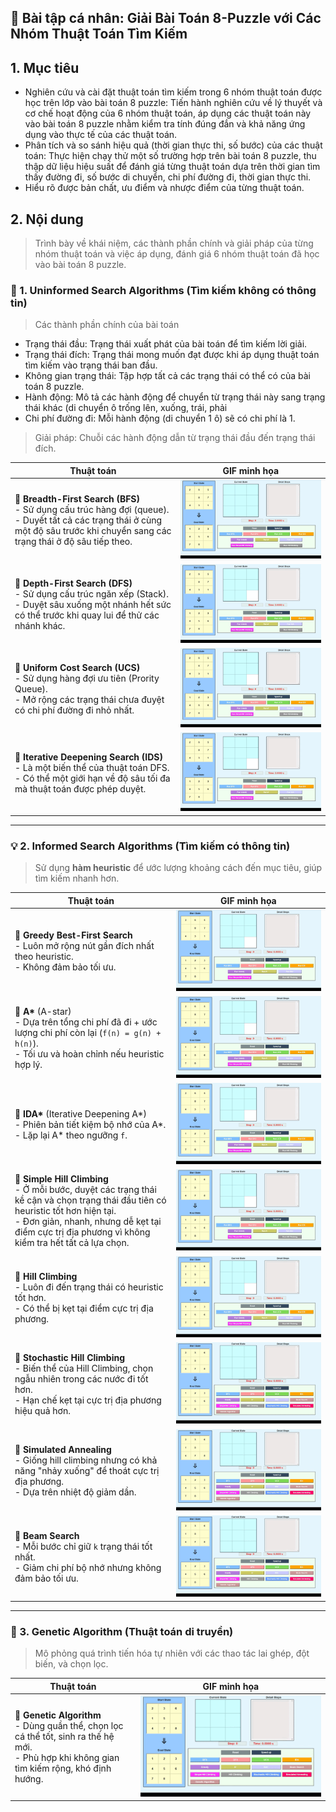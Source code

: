 ## 📁 Bài tập cá nhân: Giải Bài Toán 8-Puzzle với Các Nhóm Thuật Toán Tìm Kiếm

## 1. Mục tiêu
  * Nghiên cứu và cài đặt thuật toán tìm kiếm trong 6 nhóm thuật toán được học trên lớp vào bài toán 8 puzzle: Tiến hành nghiên cứu về lý thuyết và cơ chế hoạt động của 6 nhóm thuật toán, áp dụng các thuật toán này vào bài toán 8 puzzle nhằm kiểm tra tính đúng đắn và khả năng ứng dụng vào thực tế của các thuật toán.
  * Phân tích và so sánh hiệu quả (thời gian thực thi, số bước) của các thuật toán: Thực hiện chạy thử một số trường hợp trên bài toán 8 puzzle, thu thập dữ liệu hiệu suất để đánh giá từng thuật toán dựa trên thời gian tìm thấy đường đi, số bước di chuyển, chi phí đường đi, thời gian thực thi.
  * Hiểu rõ được bản chất, ưu điểm và nhược điểm của từng thuật toán.
## 2. Nội dung
> Trình bày về khái niệm, các thành phần chính và giải pháp của từng nhóm thuật toán và việc áp dụng, đánh giá 6 nhóm thuật toán đã học vào bài toán 8 puzzle.
### 🧠 1. Uninformed Search Algorithms (Tìm kiếm không có thông tin)

> Các thành phần chính của bài toán
  * Trạng thái đầu: Trạng thái xuất phát của bài toán để tìm kiếm lời giải.
  * Trạng thái đích: Trạng thái mong muốn đạt được khi áp dụng thuật toán tìm kiếm vào trạng thái ban đầu.
  * Không gian trạng thái: Tập hợp tất cả các trạng thái có thể có của bài toán 8 puzzle.
  * Hành động: Mô tả các hành động để chuyển từ trạng thái này sang trạng thái khác (di chuyển ô trống lên, xuống, trái, phải
  * Chi phí đường đi: Mỗi hành động (di chuyển 1 ô) sẽ có chi phí là 1.
> Giải pháp: Chuỗi các hành động dẫn từ trạng thái đầu đến trạng thái đích.

| Thuật toán | GIF minh họa |
|------------|--------------|
| 🔸 **Breadth-First Search (BFS)**  <br> - Sử dụng cấu trúc hàng đợi (queue).<br> - Duyết tất cả các trạng thái ở cùng một độ sâu trước khi chuyển sang các trạng thái ở độ sâu tiếp theo. | ![BFS GIF](https://github.com/TranAnThien/Tri-Tue-Nhan-Tao/blob/main/Search%20Algorithm%20Gif/BFS.gif) |
| 🔸 **Depth-First Search (DFS)**<br> - Sử dụng cấu trúc ngăn xếp (Stack).<br> - Duyệt sâu xuống một nhánh hết sức có thể trước khi quay lui để thử các nhánh khác. | ![DFS GIF](https://github.com/TranAnThien/Tri-Tue-Nhan-Tao/blob/main/Search%20Algorithm%20Gif/DFS.gif) |
| 🔸 **Uniform Cost Search (UCS)**<br> - Sử dụng hàng đợi ưu tiên (Prority Queue).<br> - Mở rộng các trạng thái chưa đuyệt có chi phí đường đi nhỏ nhất. | ![UCS GIF](https://github.com/TranAnThien/Tri-Tue-Nhan-Tao/blob/main/Search%20Algorithm%20Gif/UCS.gif) |
| 🔸 **Iterative Deepening Search (IDS)**<br> - Là một biến thể của thuật toán DFS.<br> - Có thể một giới hạn về độ sâu tối đa mà thuật toán được phép duyệt. | ![IDS GIF](https://github.com/TranAnThien/Tri-Tue-Nhan-Tao/blob/main/Search%20Algorithm%20Gif/IDS.gif) |

---

### 💡 2. Informed Search Algorithms (Tìm kiếm có thông tin)

> Sử dụng **hàm heuristic** để ước lượng khoảng cách đến mục tiêu, giúp tìm kiếm nhanh hơn.

| Thuật toán | GIF minh họa |
|------------|--------------|
| 🔸 **Greedy Best-First Search**<br> - Luôn mở rộng nút gần đích nhất theo heuristic.<br> - Không đảm bảo tối ưu. | ![Greedy](https://github.com/TranAnThien/Tri-Tue-Nhan-Tao/blob/main/Search%20Algorithm%20Gif/Greedy.gif) |
| 🔸 **A\*** (A-star)<br> - Dựa trên tổng chi phí đã đi + ước lượng chi phí còn lại (`f(n) = g(n) + h(n)`).<br> - Tối ưu và hoàn chỉnh nếu heuristic hợp lý. | ![A\*](https://github.com/TranAnThien/Tri-Tue-Nhan-Tao/blob/main/Search%20Algorithm%20Gif/A_Star.gif) |
| 🔸 **IDA\*** (Iterative Deepening A\*)<br> - Phiên bản tiết kiệm bộ nhớ của A\*.<br> - Lặp lại A\* theo ngưỡng `f`. | ![IDA\*](https://github.com/TranAnThien/Tri-Tue-Nhan-Tao/blob/main/Search%20Algorithm%20Gif/IDA_Star.gif) |
| 🔸 **Simple Hill Climbing**<br> - Ở mỗi bước, duyệt các trạng thái kề cận và chọn trạng thái đầu tiên có heuristic tốt hơn hiện tại.<br> - Đơn giản, nhanh, nhưng dễ kẹt tại điểm cực trị địa phương vì không kiểm tra hết tất cả lựa chọn. | ![Simple Hill Climbing](https://github.com/TranAnThien/Tri-Tue-Nhan-Tao/blob/main/Search%20Algorithm%20Gif/SimpleHillClimbing.gif) |
| 🔸 **Hill Climbing**<br> - Luôn đi đến trạng thái có heuristic tốt hơn.<br> - Có thể bị kẹt tại điểm cực trị địa phương. | ![Hill Climbing](https://github.com/TranAnThien/Tri-Tue-Nhan-Tao/blob/main/Search%20Algorithm%20Gif/HillClimbing.gif) |
| 🔸 **Stochastic Hill Climbing**<br> - Biến thể của Hill Climbing, chọn ngẫu nhiên trong các nước đi tốt hơn.<br> - Hạn chế kẹt tại cực trị địa phương hiệu quả hơn. | ![Stochastic Hill Climbing](https://github.com/TranAnThien/Tri-Tue-Nhan-Tao/blob/main/Search%20Algorithm%20Gif/StochasticHillClimbing.gif) |
| 🔸 **Simulated Annealing**<br> - Giống hill climbing nhưng có khả năng "nhảy xuống" để thoát cực trị địa phương.<br> - Dựa trên nhiệt độ giảm dần. | ![Simulated Annealing](https://github.com/TranAnThien/Tri-Tue-Nhan-Tao/blob/main/Search%20Algorithm%20Gif/SimulatedAnnealing.gif) |
| 🔸 **Beam Search**<br> - Mỗi bước chỉ giữ `k` trạng thái tốt nhất.<br> - Giảm chi phí bộ nhớ nhưng không đảm bảo tối ưu. | ![Beam Search](https://github.com/TranAnThien/Tri-Tue-Nhan-Tao/blob/main/Search%20Algorithm%20Gif/BeamSearch.gif) |

---

### 🧬 3. Genetic Algorithm (Thuật toán di truyền)

> Mô phỏng quá trình tiến hóa tự nhiên với các thao tác lai ghép, đột biến, và chọn lọc.

| Thuật toán | GIF minh họa |
|------------|--------------|
| 🔸 **Genetic Algorithm**<br> - Dùng quần thể, chọn lọc cá thể tốt, sinh ra thế hệ mới.<br> - Phù hợp khi không gian tìm kiếm rộng, khó định hướng. | ![Genetic Algorithm](https://github.com/TranAnThien/Tri-Tue-Nhan-Tao/blob/main/Search%20Algorithm%20Gif/Genetic.gif) |
